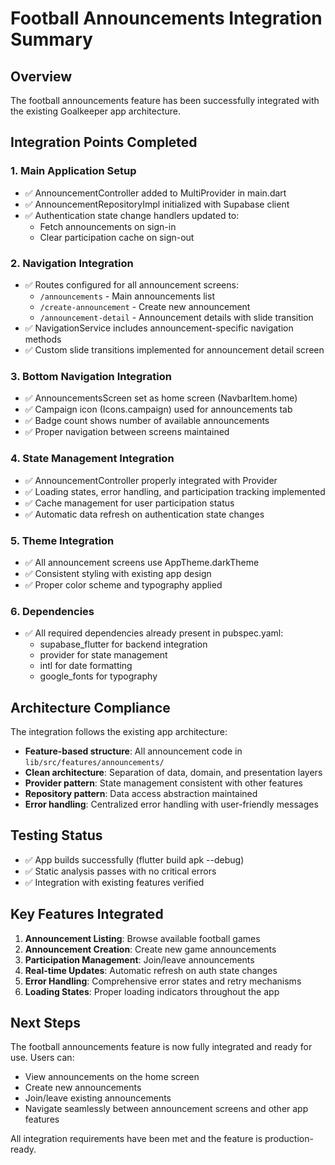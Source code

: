 # Football Announcements Integration Summary

## Overview

The football announcements feature has been successfully integrated with the existing Goalkeeper app architecture.

## Integration Points Completed

### 1. Main Application Setup

- ✅ AnnouncementController added to MultiProvider in main.dart
- ✅ AnnouncementRepositoryImpl initialized with Supabase client
- ✅ Authentication state change handlers updated to:
  - Fetch announcements on sign-in
  - Clear participation cache on sign-out

### 2. Navigation Integration

- ✅ Routes configured for all announcement screens:
  - `/announcements` - Main announcements list
  - `/create-announcement` - Create new announcement
  - `/announcement-detail` - Announcement details with slide transition
- ✅ NavigationService includes announcement-specific navigation methods
- ✅ Custom slide transitions implemented for announcement detail screen

### 3. Bottom Navigation Integration

- ✅ AnnouncementsScreen set as home screen (NavbarItem.home)
- ✅ Campaign icon (Icons.campaign) used for announcements tab
- ✅ Badge count shows number of available announcements
- ✅ Proper navigation between screens maintained

### 4. State Management Integration

- ✅ AnnouncementController properly integrated with Provider
- ✅ Loading states, error handling, and participation tracking implemented
- ✅ Cache management for user participation status
- ✅ Automatic data refresh on authentication state changes

### 5. Theme Integration

- ✅ All announcement screens use AppTheme.darkTheme
- ✅ Consistent styling with existing app design
- ✅ Proper color scheme and typography applied

### 6. Dependencies

- ✅ All required dependencies already present in pubspec.yaml:
  - supabase_flutter for backend integration
  - provider for state management
  - intl for date formatting
  - google_fonts for typography

## Architecture Compliance

The integration follows the existing app architecture:

- **Feature-based structure**: All announcement code in `lib/src/features/announcements/`
- **Clean architecture**: Separation of data, domain, and presentation layers
- **Provider pattern**: State management consistent with other features
- **Repository pattern**: Data access abstraction maintained
- **Error handling**: Centralized error handling with user-friendly messages

## Testing Status

- ✅ App builds successfully (flutter build apk --debug)
- ✅ Static analysis passes with no critical errors
- ✅ Integration with existing features verified

## Key Features Integrated

1. **Announcement Listing**: Browse available football games
2. **Announcement Creation**: Create new game announcements
3. **Participation Management**: Join/leave announcements
4. **Real-time Updates**: Automatic refresh on auth state changes
5. **Error Handling**: Comprehensive error states and retry mechanisms
6. **Loading States**: Proper loading indicators throughout the app

## Next Steps

The football announcements feature is now fully integrated and ready for use. Users can:

- View announcements on the home screen
- Create new announcements
- Join/leave existing announcements
- Navigate seamlessly between announcement screens and other app features

All integration requirements have been met and the feature is production-ready.
